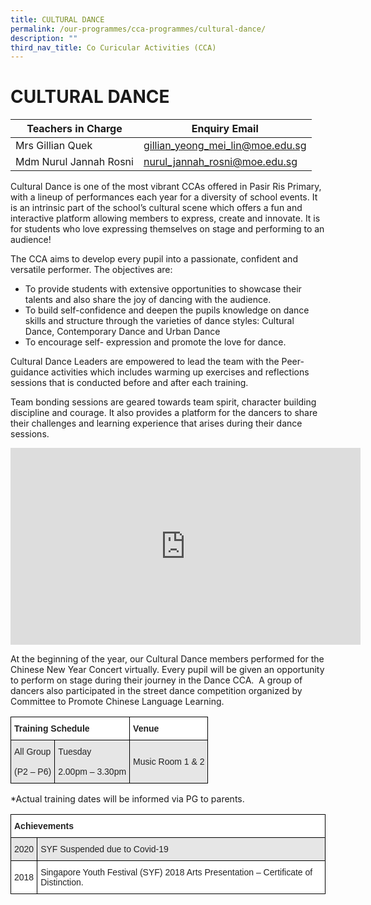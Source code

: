 ```yaml
---
title: CULTURAL DANCE
permalink: /our-programmes/cca-programmes/cultural-dance/
description: ""
third_nav_title: Co Curicular Activities (CCA)
---
```





# **CULTURAL DANCE**





| Teachers in Charge | Enquiry Email | 
| -------- | -------- | 
| Mrs Gillian Quek     | gillian_yeong_mei_lin@moe.edu.sg     | 
|Mdm Nurul Jannah Rosni|nurul_jannah_rosni@moe.edu.sg


Cultural Dance is one of the most vibrant CCAs offered in Pasir Ris Primary, with a lineup of performances each year for a diversity of school events. It is an intrinsic part of the school’s cultural scene which offers a fun and interactive platform allowing members to express, create and innovate. It is for students who love expressing themselves on stage and performing to an audience!

The CCA aims to develop every pupil into a passionate, confident and versatile performer. The objectives are:

*   To provide students with extensive opportunities to showcase their talents and also share the joy of dancing with the audience.
*   To build self-confidence and deepen the pupils knowledge on dance skills and structure through the varieties of dance styles: Cultural Dance, Contemporary Dance and Urban Dance
*   To encourage self- expression and promote the love for dance.

Cultural Dance Leaders are empowered to lead the team with the Peer-guidance activities which includes warming up exercises and reflections sessions that is conducted before and after each training.

Team bonding sessions are geared towards team spirit, character building discipline and courage. It also provides a platform for the dancers to share their challenges and learning experience that arises during their dance sessions.

<iframe width="560" height="315" src="https://www.youtube.com/embed/0nOaKRLZySw" title="YouTube video player" frameborder="0" allow="accelerometer; autoplay; clipboard-write; encrypted-media; gyroscope; picture-in-picture; web-share" allowfullscreen></iframe>

At the beginning of the year, our Cultural Dance members performed for the Chinese New Year Concert virtually. Every pupil will be given an opportunity to perform on stage during their journey in the Dance CCA.  A group of dancers also participated in the street dance competition organized by Committee to Promote Chinese Language Learning.





<table style="border-collapse:collapse;border-spacing:0" class="tg"><thead><tr><th style="background-color:#FFF;border-color:#000000;border-style:solid;border-width:1px;color:#222;font-family:Arial, sans-serif;font-size:14px;font-weight:bold;overflow:hidden;padding:10px 5px;text-align:left;vertical-align:top;word-break:normal" colspan="2"><span style="font-weight:bold">Training Schedule</span></th><th style="background-color:#FFF;border-color:black;border-style:solid;border-width:1px;color:#222;font-family:Arial, sans-serif;font-size:14px;font-weight:bold;overflow:hidden;padding:10px 5px;text-align:left;vertical-align:top;word-break:normal"><span style="font-weight:bold">Venue</span></th></tr></thead><tbody><tr><td style="background-color:#E6E6E6;border-color:#000000;border-style:solid;border-width:1px;color:#222;font-family:Arial, sans-serif;font-size:14px;overflow:hidden;padding:10px 5px;text-align:left;vertical-align:middle;word-break:normal">All  Group<br><br>(P2 – P6)</td><td style="background-color:#E6E6E6;border-color:#000000;border-style:solid;border-width:1px;color:#222;font-family:Arial, sans-serif;font-size:14px;overflow:hidden;padding:10px 5px;text-align:left;vertical-align:middle;word-break:normal">Tuesday<br><br>2.00pm – 3.30pm</td><td style="background-color:#E6E6E6;border-color:black;border-style:solid;border-width:1px;color:#222;font-family:Arial, sans-serif;font-size:14px;overflow:hidden;padding:10px 5px;text-align:left;vertical-align:middle;word-break:normal">Music Room 1 &amp; 2</td></tr></tbody></table>

\*Actual training dates will be informed via PG to parents.

<table style="border-collapse:collapse;border-spacing:0" class="tg"><thead><tr><th style="background-color:#FFF;border-color:#000000;border-style:solid;border-width:1px;color:#222;font-family:Arial, sans-serif;font-size:14px;font-weight:bold;overflow:hidden;padding:10px 5px;text-align:left;vertical-align:top;word-break:normal" colspan="2"><span style="font-weight:bold">Achievements</span></th></tr></thead><tbody><tr><td style="background-color:#E6E6E6;border-color:#000000;border-style:solid;border-width:1px;color:#222;font-family:Arial, sans-serif;font-size:14px;overflow:hidden;padding:10px 5px;text-align:left;vertical-align:middle;word-break:normal">2020</td><td style="background-color:#E6E6E6;border-color:#000000;border-style:solid;border-width:1px;color:#222;font-family:Arial, sans-serif;font-size:14px;overflow:hidden;padding:10px 5px;text-align:left;vertical-align:middle;word-break:normal">SYF Suspended due to Covid-19</td></tr><tr><td style="background-color:#FFF;border-color:black;border-style:solid;border-width:1px;color:#222;font-family:Arial, sans-serif;font-size:14px;overflow:hidden;padding:10px 5px;text-align:left;vertical-align:middle;word-break:normal">2018</td><td style="background-color:#FFF;border-color:black;border-style:solid;border-width:1px;color:#222;font-family:Arial, sans-serif;font-size:14px;overflow:hidden;padding:10px 5px;text-align:left;vertical-align:middle;word-break:normal">Singapore Youth Festival (SYF) 2018 Arts Presentation – Certificate of Distinction.</td></tr></tbody></table>